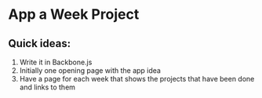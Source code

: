 App a Week Project
==================
Quick ideas:
-----------
1. Write it in Backbone.js
2. Initially one opening page with the app idea
3. Have a page for each week that shows the projects that have been done and links to them
